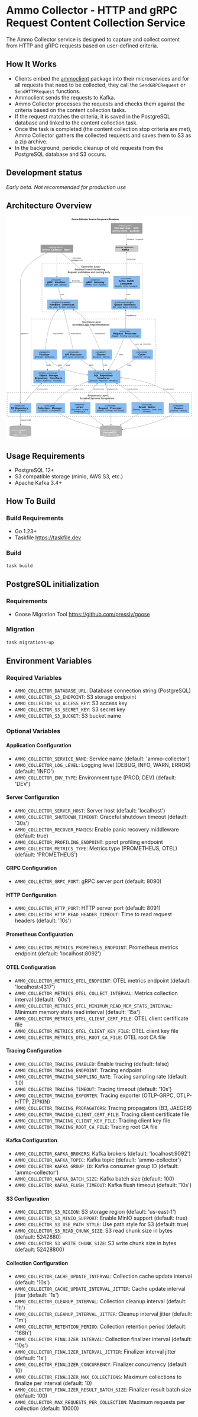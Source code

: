 # Ammo Collector - HTTP and gRPC Request Content Collection Service

The Ammo Collector service is designed to capture and collect content from HTTP and gRPC requests based on user-defined criteria.

## How It Works

- Clients embed the [ammoclient](pkg/ammoclient) package into their microservices and for all requests that need to be collected, they call the `SendGRPCRequest` or `SendHTTPRequest` functions.
- Ammoclient sends the requests to Kafka.
- Ammo Collector processes the requests and checks them against the criteria based on the content collection tasks.
- If the request matches the criteria, it is saved in the PostgreSQL database and linked to the content collection task.
- Once the task is completed (the content collection stop criteria are met), Ammo Collector gathers the collected requests and saves them to S3 as a zip archive.
- In the background, periodic cleanup of old requests from the PostgreSQL database and S3 occurs.

## Development status

*Early beta. Not recommended for production use*

## Architecture Overview

![File Representation](doc/overview.svg)

## Usage Requirements

- PostgreSQL 12+
- S3 compatible storage (minio, AWS S3, etc.)
- Apache Kafka 3.4+

## How To Build

### Build Requirements

- Go 1.23+
- Taskfile <https://taskfile.dev>

### Build

```bash
task build
```

## PostgreSQL initialization

### Requirements

- Goose Migration Tool <https://github.com/pressly/goose>

### Migration

```bash
task migrations-up
```

## Environment Variables

### Required Variables

- `AMMO_COLLECTOR_DATABASE_URL`: Database connection string (PostgreSQL)
- `AMMO_COLLECTOR_S3_ENDPOINT`: S3 storage endpoint
- `AMMO_COLLECTOR_S3_ACCESS_KEY`: S3 access key
- `AMMO_COLLECTOR_S3_SECRET_KEY`: S3 secret key
- `AMMO_COLLECTOR_S3_BUCKET`: S3 bucket name

### Optional Variables

#### Application Configuration

- `AMMO_COLLECTOR_SERVICE_NAME`: Service name (default: 'ammo-collector')
- `AMMO_COLLECTOR_LOG_LEVEL`: Logging level (DEBUG, INFO, WARN, ERROR) (default: 'INFO')
- `AMMO_COLLECTOR_ENV_TYPE`: Environment type (PROD, DEV) (default: 'DEV')

#### Server Configuration

- `AMMO_COLLECTOR_SERVER_HOST`: Server host (default: 'localhost')
- `AMMO_COLLECTOR_SHUTDOWN_TIMEOUT`: Graceful shutdown timeout (default: '30s')
- `AMMO_COLLECTOR_RECOVER_PANICS`: Enable panic recovery middleware (default: true)
- `AMMO_COLLECTOR_PROFILING_ENDPOINT`: pprof profiling endpoint
- `AMMO_COLLECTOR_METRICS_TYPE`: Metrics type (PROMETHEUS, OTEL) (default: 'PROMETHEUS')

#### GRPC Configuration

- `AMMO_COLLECTOR_GRPC_PORT`: gRPC server port (default: 8090)

#### HTTP Configuration

- `AMMO_COLLECTOR_HTTP_PORT`: HTTP server port (default: 8091)
- `AMMO_COLLECTOR_HTTP_READ_HEADER_TIMEOUT`: Time to read request headers (default: '10s')

#### Prometheus Configuration

- `AMMO_COLLECTOR_METRICS_PROMETHEUS_ENDPOINT`: Prometheus metrics endpoint (default: 'localhost:8092')

#### OTEL Configuration

- `AMMO_COLLECTOR_METRICS_OTEL_ENDPOINT`: OTEL metrics endpoint (default: 'localhost:4317')
- `AMMO_COLLECTOR_METRICS_OTEL_COLLECT_INTERVAL`: Metrics collection interval (default: '60s')
- `AMMO_COLLECTOR_METRICS_OTEL_MINIMUM_READ_MEM_STATS_INTERVAL`: Minimum memory stats read interval (default: '15s')
- `AMMO_COLLECTOR_METRICS_OTEL_CLIENT_CERT_FILE`: OTEL client certificate file
- `AMMO_COLLECTOR_METRICS_OTEL_CLIENT_KEY_FILE`: OTEL client key file
- `AMMO_COLLECTOR_METRICS_OTEL_ROOT_CA_FILE`: OTEL root CA file

#### Tracing Configuration

- `AMMO_COLLECTOR_TRACING_ENABLED`: Enable tracing (default: false)
- `AMMO_COLLECTOR_TRACING_ENDPOINT`: Tracing endpoint
- `AMMO_COLLECTOR_TRACING_SAMPLING_RATE`: Tracing sampling rate (default: 1.0)
- `AMMO_COLLECTOR_TRACING_TIMEOUT`: Tracing timeout (default: '10s')
- `AMMO_COLLECTOR_TRACING_EXPORTER`: Tracing exporter (OTLP-GRPC, OTLP-HTTP, ZIPKIN)
- `AMMO_COLLECTOR_TRACING_PROPAGATORS`: Tracing propagators (B3, JAEGER)
- `AMMO_COLLECTOR_TRACING_CLIENT_CERT_FILE`: Tracing client certificate file
- `AMMO_COLLECTOR_TRACING_CLIENT_KEY_FILE`: Tracing client key file
- `AMMO_COLLECTOR_TRACING_ROOT_CA_FILE`: Tracing root CA file

#### Kafka Configuration

- `AMMO_COLLECTOR_KAFKA_BROKERS`: Kafka brokers (default: 'localhost:9092')
- `AMMO_COLLECTOR_KAFKA_TOPIC`: Kafka topic (default: 'ammo-collector')
- `AMMO_COLLECTOR_KAFKA_GROUP_ID`: Kafka consumer group ID (default: 'ammo-collector')
- `AMMO_COLLECTOR_KAFKA_BATCH_SIZE`: Kafka batch size (default: 100)
- `AMMO_COLLECTOR_KAFKA_FLUSH_TIMEOUT`: Kafka flush timeout (default: '10s')

#### S3 Configuration

- `AMMO_COLLECTOR_S3_REGION`: S3 storage region (default: 'us-east-1')
- `AMMO_COLLECTOR_S3_MINIO_SUPPORT`: Enable MinIO support (default: true)
- `AMMO_COLLECTOR_S3_USE_PATH_STYLE`: Use path style for S3 (default: true)
- `AMMO_COLLECTOR_S3_READ_CHUNK_SIZE`: S3 read chunk size in bytes (default: 5242880)
- `AMMO_COLLECTOR_S3_WRITE_CHUNK_SIZE`: S3 write chunk size in bytes (default: 52428800)

#### Collection Configuration

- `AMMO_COLLECTOR_CACHE_UPDATE_INTERVAL`: Collection cache update interval (default: '10s')
- `AMMO_COLLECTOR_CACHE_UPDATE_INTERVAL_JITTER`: Cache update interval jitter (default: '1s')
- `AMMO_COLLECTOR_CLEANUP_INTERVAL`: Collection cleanup interval (default: '1h')
- `AMMO_COLLECTOR_CLEANUP_INTERVAL_JITTER`: Cleanup interval jitter (default: '1m')
- `AMMO_COLLECTOR_RETENTION_PERIOD`: Collection retention period (default: '168h')
- `AMMO_COLLECTOR_FINALIZER_INTERVAL`: Collection finalizer interval (default: '10s')
- `AMMO_COLLECTOR_FINALIZER_INTERVAL_JITTER`: Finalizer interval jitter (default: '1s')
- `AMMO_COLLECTOR_FINALIZER_CONCURRENCY`: Finalizer concurrency (default: 10)
- `AMMO_COLLECTOR_FINALIZER_MAX_COLLECTIONS`: Maximum collections to finalize per interval (default: 10)
- `AMMO_COLLECTOR_FINALIZER_RESULT_BATCH_SIZE`: Finalizer result batch size (default: 100)
- `AMMO_COLLECTOR_MAX_REQUESTS_PER_COLLECTION`: Maximum requests per collection (default: 10000)
